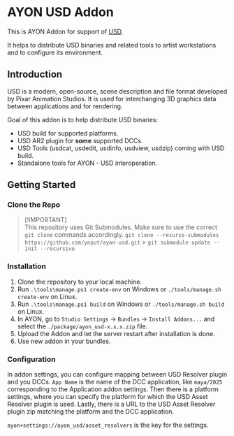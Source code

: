 # AYON USD Addon

This is AYON Addon for support of
[USD](https://github.com/PixarAnimationStudios/OpenUSD).

It helps to distribute USD binaries and related tools to artist workstations and
to configure its environment.

## Introduction

USD is a modern, open-source, scene description and file format developed by
Pixar Animation Studios. It is used for interchanging 3D graphics data between
applications and for rendering.

Goal of this addon is to help distribute USD binaries:

- USD build for supported platforms.
- USD AR2 plugin for **some** supported DCCs.
- USD Tools (usdcat, usdedit, usdinfo, usdview, usdzip) coming with USD build.
- Standalone tools for AYON - USD interoperation.

## Getting Started

### Clone the Repo

> [!IMPORTANT]\
> This repository uses Git Submodules. Make sure to use the correct `git clone`
> commands accordingly.
> `git clone --recurse-submodules https://github.com/ynput/ayon-usd.git` > `git submodule update --init --recursive`

### Installation

1. Clone the repository to your local machine.
2. Run `.\tools\manage.ps1 create-env` on Windows or
   `./tools/manage.sh create-env` on Linux.
3. Run `.\tools\manage.ps1 build` on Windows or `./tools/manage.sh build` on
   Linux.
4. In AYON, go to `Studio Settings` -> `Bundles` -> `Install Addons...` and
   select the `./package/ayon_usd-x.x.x.zip` file.
5. Upload the Addon and let the server restart after installation is done.
6. Use new addon in your bundles.

### Configuration

In addon settings, you can configure mapping between USD Resolver plugin and you
DCCs. `App Name` is the name of the DCC application, like `maya/2025`
corresponding to the Application addon settings. Then there is a platform
settings, where you can specify the platform for which the USD Asset Resolver
plugin is used. Lastly, there is a URL to the USD Asset Resolver plugin zip
matching the platform and the DCC application.

`ayon+settings://ayon_usd/asset_resolvers` is the key for the settings.
